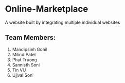 # Online-Marketplace
A website built by integrating multiple individual websites

## Team Members:

1. Mandipsinh Gohil
2. Milind Patel
3. Phat Truong
4. Sannisth Soni
5. Tin VU
6. Ujjval Soni
